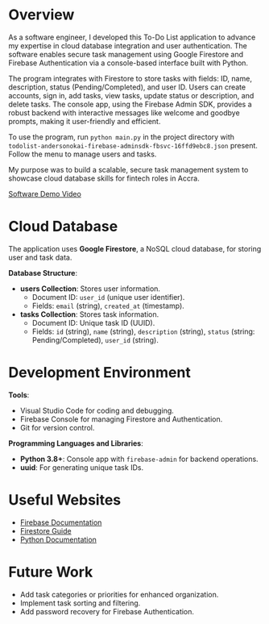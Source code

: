 # Overview

As a software engineer, I developed this To-Do List application to advance my expertise in cloud database integration and user authentication. The software enables secure task management using Google Firestore and Firebase Authentication via a console-based interface built with Python.

The program integrates with Firestore to store tasks with fields: ID, name, description, status (Pending/Completed), and user ID. Users can create accounts, sign in, add tasks, view tasks, update status or description, and delete tasks. The console app, using the Firebase Admin SDK, provides a robust backend with interactive messages like welcome and goodbye prompts, making it user-friendly and efficient.

To use the program, run `python main.py` in the project directory with `todolist-andersonokai-firebase-adminsdk-fbsvc-16ffd9ebc8.json` present. Follow the menu to manage users and tasks.

My purpose was to build a scalable, secure task management system to showcase cloud database skills for fintech roles in Accra.

[Software Demo Video](https://youtu.be/xyz) 

# Cloud Database

The application uses **Google Firestore**, a NoSQL cloud database, for storing user and task data.

**Database Structure**:
- **users Collection**: Stores user information.
  - Document ID: `user_id` (unique user identifier).
  - Fields: `email` (string), `created_at` (timestamp).
- **tasks Collection**: Stores task information.
  - Document ID: Unique task ID (UUID).
  - Fields: `id` (string), `name` (string), `description` (string), `status` (string: Pending/Completed), `user_id` (string).

# Development Environment

**Tools**:
- Visual Studio Code for coding and debugging.
- Firebase Console for managing Firestore and Authentication.
- Git for version control.

**Programming Languages and Libraries**:
- **Python 3.8+**: Console app with `firebase-admin` for backend operations.
- **uuid**: For generating unique task IDs.

# Useful Websites

- [Firebase Documentation](https://firebase.google.com/docs)
- [Firestore Guide](https://firebase.google.com/docs/firestore)
- [Python Documentation](https://docs.python.org/3/)

# Future Work

- Add task categories or priorities for enhanced organization.
- Implement task sorting and filtering.
- Add password recovery for Firebase Authentication.
